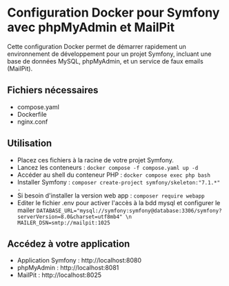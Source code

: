 # Configuration Docker pour Symfony avec phpMyAdmin et MailPit

Cette configuration Docker permet de démarrer rapidement un environnement de développement pour un projet Symfony, incluant une base de données MySQL, phpMyAdmin, et un service de faux emails (MailPit).

## Fichiers nécessaires
- compose.yaml
- Dockerfile
- nginx.conf

## Utilisation
- Placez ces fichiers à la racine de votre projet Symfony.
- Lancez les conteneurs : `docker compose -f compose.yaml up -d`
- Accéder au shell du conteneur PHP : `docker compose exec php bash`
- Installer Symfony : `composer create-project symfony/skeleton:"7.1.*" .`
- Si besoin d'installer la version web app : `composer require webapp`
- Editer le fichier .env pour activer l'accès à la bdd mysql et configurer le mailer ``` DATABASE_URL="mysql://symfony:symfony@database:3306/symfony?serverVersion=8.0&charset=utf8mb4" \n MAILER_DSN=smtp://mailpit:1025 ```

## Accédez à votre application
- Application Symfony : http://localhost:8080
- phpMyAdmin : http://localhost:8081
- MailPit : http://localhost:8025
